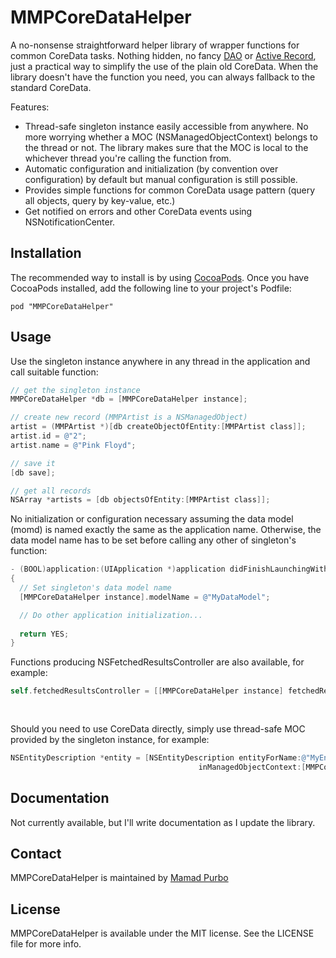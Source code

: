 MMPCoreDataHelper
=================

A no-nonsense straightforward helper library of wrapper functions for common CoreData tasks. Nothing hidden, no fancy [DAO](http://en.wikipedia.org/wiki/Data_access_object) or [Active Record](http://en.wikipedia.org/wiki/Active_record_pattern), just a practical way to simplify the use of the plain old CoreData. When the library doesn't have the function you need, you can always fallback to the standard CoreData.

Features:
* Thread-safe singleton instance easily accessible from anywhere. No more worrying whether a MOC (NSManagedObjectContext) belongs to the thread or not. The library makes sure that the MOC is local to the whichever thread you're calling the function from.
* Automatic configuration and initialization (by convention over configuration) by default but manual configuration is still possible.
* Provides simple functions for common CoreData usage pattern (query all objects, query by key-value, etc.)
* Get notified on errors and other CoreData events using NSNotificationCenter.


## Installation

The recommended way to install is by using [CocoaPods](http://cocoapods.org/). Once you have CocoaPods installed, add the following line to your project's Podfile:
```
pod "MMPCoreDataHelper"
```


## Usage

Use the singleton instance anywhere in any thread in the application and call suitable function:
```objectivec
// get the singleton instance
MMPCoreDataHelper *db = [MMPCoreDataHelper instance];

// create new record (MMPArtist is a NSManagedObject)
artist = (MMPArtist *)[db createObjectOfEntity:[MMPArtist class]];
artist.id = @"2";
artist.name = @"Pink Floyd";

// save it
[db save];

// get all records
NSArray *artists = [db objectsOfEntity:[MMPArtist class]];
```

No initialization or configuration necessary assuming the data model (momd) is named exactly the same as the application name. Otherwise, the data model name has to be set before calling any other of singleton's function:
```objectivec
- (BOOL)application:(UIApplication *)application didFinishLaunchingWithOptions:(NSDictionary *)launchOptions
{
  // Set singleton's data model name
  [MMPCoreDataHelper instance].modelName = @"MyDataModel";

  // Do other application initialization...
  
  return YES;
}
```

Functions producing NSFetchedResultsController are also available, for example:
```objectivec
self.fetchedResultsController = [[MMPCoreDataHelper instance] fetchedResultsControllerForEntity:[MMPAlbum class]
                                                                                        orderBy:@"artist.name"
                                                                             sectionNameKeyPath:@"artist.name"];
```

Should you need to use CoreData directly, simply use thread-safe MOC provided by the singleton instance, for example:
```objectivec
NSEntityDescription *entity = [NSEntityDescription entityForName:@"MyEntity"
                                          inManagedObjectContext:[MMPCoreDataHelper instance].managedObjectContext];
```

## Documentation

Not currently available, but I'll write documentation as I update the library.

## Contact

MMPCoreDataHelper is maintained by [Mamad Purbo](https://twitter.com/purubo)


## License

MMPCoreDataHelper is available under the MIT license. See the LICENSE file for more info.
